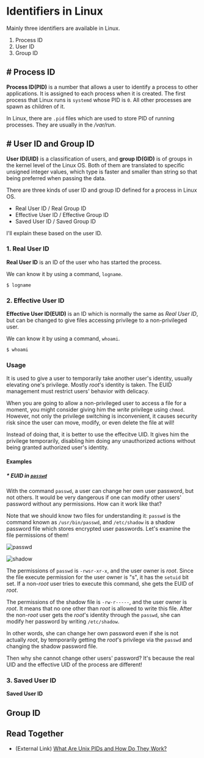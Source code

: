 # Identifiers in Linux
Mainly three identifiers are available in Linux.

1. Process ID
2. User ID
3. Group ID

## # Process ID
**Process ID(PID)** is a number that allows a user to identify a process to other applications. It is assigned to each process when it is created. The first process that Linux runs is `systemd` whose PID is `0`. All other processes are spawn as children of it.

In Linux, there are `.pid` files which are used to store PID of running processes. They are usually in the */var/run*.

## # User ID and Group ID
**User ID(UID)** is a classification of users, and **group ID(GID)** is of groups in the kernel level of the Linux OS.
Both of them are translated to specific unsigned integer values,
which type is faster and smaller than string so that being preferred when passing the data.

There are three kinds of user ID and group ID defined for a process in Linux OS.

* Real User ID / Real Group ID
* Effective User ID / Effective Group ID
* Saved User ID / Saved Group ID

I'll explain these based on the user ID.

### 1. Real User ID
**Real User ID** is an ID of the user who has started the process.

We can know it by using a command, `logname`.

    $ logname

### 2. Effective User ID
**Effective User ID(EUID)** is an ID which is normally the same as *Real User ID*, but can be changed to give files accessing privilege to a non-privileged user.

We can know it by using a command, `whoami`.

    $ whoami

### Usage
It is used to give a user to temporarily take another user's identity, usually elevating one's privilege. Mostly *root*'s identity is taken. The EUID management must restrict users' behavior with delicacy.

When you are going to allow a non-privileged user to access a file for a moment, you might consider giving him the *write* privilege using `chmod`. However, not only the privilege switching is inconvenient, it causes security risk since the user can move, modify, or even delete the file at will!

Instead of doing that, it is better to use the effecitve UID. It gives him the privilege temporarily, disabling him doing any unauthorized actions without being granted authorized user's identity.

#### Examples

##### * EUID in [`passwd`](https://github.com/reruo321/OS-Self-Study/blob/main/_Appendix/Linux/Commands/P/passwd/README.md)

With the command `passwd`, a user can change her own user password, but not others. It would be very dangerous if one can modify other users' password without any permissions.
How can it work like that?

Note that we should know two files for understanding it: `passwd` is the command known as `/usr/bin/passwd`, and `/etc/shadow` is a shadow password file which stores encrypted user passwords. Let's examine the file permissions of them!

![passwd](https://github.com/reruo321/OS-Self-Study/assets/48712088/722d5a54-1537-4c6f-9494-ad03ea8149a7)

![shadow](https://github.com/reruo321/OS-Self-Study/assets/48712088/598f451a-c9a0-4b55-be3e-2b0227de0868)

The permissions of `passwd` is `-rwsr-xr-x`, and the user owner is *root*. Since the file execute permission for the user owner is "s", it has the `setuid` bit set. If a non-*root* user tries to execute this command, she gets the EUID of *root*.

The permissions of the shadow file is `-rw-r-----`, and the user owner is *root*. It means that no one other than *root* is allowed to write this file. After the non-*root* user gets the *root*'s identity through the `passwd`, she can modify her password by writing `/etc/shadow`.

In other words, she can change her own password even if she is not actually *root*, by temporarily getting the *root*'s privilege via the `passwd` and changing the shadow password file.

Then why she cannot change other users' password? It's because the real UID and the effective UID of the process are different!


### 3. Saved User ID
**Saved User ID** 

## Group ID

## Read Together
* (External Link) [What Are Unix PIDs and How Do They Work?](https://www.howtogeek.com/devops/what-are-unix-pids-and-how-do-they-work/)
